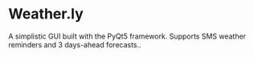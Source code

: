 # Weather.ly
A simplistic GUI built with the PyQt5 framework. Supports SMS weather reminders and 3 days-ahead forecasts..
